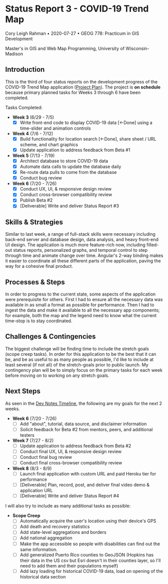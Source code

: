 
# Status Report 3 - COVID-19 Trend Map

Cory Leigh Rahman • 2020-07-27 • GEOG 778: Practicum in GIS Development

Master's in GIS and Web Map Programming, University of Wisconsin-Madison

<!-- Instructions
1. Identify the need for skills and strategies in integrating the concepts and the solutions;
2. Reflect the processes/steps in solving the problems in the project;
3. Report any challenges and possible solutions even if it fails;
4. Make a plan for the next iteration.
-->

## Introduction

This is the third of four status reports on the development progress of the COVID-19 Trend Map application ([Project Plan](./Project-Plan-Geog778-2020-06-14-Cory-Leigh-Rahman.md)). The project is **on schedule** because primary planned tasks for Weeks 3 through 6 have been completed.

Tasks Completed:

- **Week 3** (6/29 - 7/5)
  - [x] Write front-end code to display COVID-19 data [<-Done] using a time-slider and animation controls

- **Week 4** (7/6 - 7/12)
  - [x] Build functionality for location search [<-Done], share sheet / URL scheme, and chart graphics
  - [x] Update application to address feedback from Beta #1

- **Week 5** (7/13 - 7/19)
  - [x] Architect database to store COVID-19 data
  - [x] Automate data calls to update the database daily
  - [x] Re-route data pulls to come from the database
  - [x] Conduct bug review

- **Week 6** (7/20 - 7/26)
  - [x] Conduct UX, UI, & responsive design review
  - [x] Conduct cross-browser compatibility review
  - [x] Publish Beta #2
  - [x] [Deliverable] Write and deliver Status Report #3

## Skills & Strategies

Similar to last week, a range of full-stack skills were necessary including back-end server and database design, data analysis, and heavy front-end UI design. The application is much more feature-rich now, including filled-out status reports, personalized graphs, and temporal control to step through time and animate change over time. Angular's 2-way binding makes it easier to coordinate all these different parts of the application, paving the way for a cohesive final product.

## Processes & Steps

In order to progress to the current state, some aspects of the application were prerequisite for others. First I had to ensure all the necessary data was available in as small a format as possible for performance. Then I had to ingest the data and make it available to all the necessary app components; for example, both the map and the legend need to know what the current time-stop is to stay coordinated.

## Challenges & Contingencies

The biggest challenge will be finding time to include the stretch goals (scope creep tasks). In order for this application to be the best that it can be, and be as useful to as many people as possible, I'd like to include at least several (if not all) of the stretch-goals prior to public launch. My contingency plan will be to simply focus on the primary tasks for each week before moving on to working on any stretch goals.

## Next Steps

As seen in the [Dev Notes Timeline](/dev-journal/dev-notes.md#timeline--to-do), the following are my goals for the next 2 weeks.

- **Week 6** (7/20 - 7/26)
  - [ ] Add "about", tutorial, data source, and disclaimer information
  - [ ] Solicit feedback for Beta #2 from mentors, peers, and additional testers

- **Week 7** (7/27 - 8/2)
  - [ ] Update application to address feedback from Beta #2
  - [ ] Conduct final UX, UI, & responsive design review
  - [ ] Conduct final bug review
  - [ ] Conduct final cross-browser compatibility review

- **Week 8** (8/3 - 8/9)
  - [ ] Launch final application with custom URL and paid Heroku tier for performance
  - [ ] [Deliverable] Plan, record, post, and deliver final video demo & application URL
  - [ ] [Deliverable] Write and deliver Status Report #4

I will also try to include as many additional tasks as possible:

- **Scope Creep**
  - [ ] Automatically acquire the user's location using their device's GPS
  - [ ] Add death and recovery statistics
  - [ ] Add state-level aggregations and borders
  - [ ] Add national aggregation
  - [ ] Make the app accessible so people with disabilities can find out the same information.
  - [ ] Add generalized Puerto Rico counties to GeoJSON (Hopkins has their data in the US csv but Esri doesn't in their counties layer, so I'll need to add them and their populations myself)
  - [ ] Add lazy loading for historical COVID-19 data, load on opening of the historical data section
